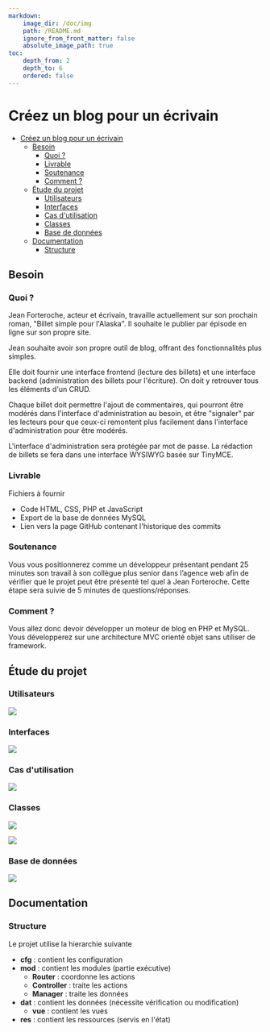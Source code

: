 ```yaml
---
markdown:
    image_dir: /doc/img
    path: /README.md
    ignore_from_front_matter: false
    absolute_image_path: true
toc:
    depth_from: 2
    depth_to: 6
    ordered: false
---  
```

  
  
# Créez un blog pour un écrivain
  
  
* [Créez un blog pour un écrivain](/#créez-un-blog-pour-un-écrivain )
	* [Besoin](/#besoin )
		* [Quoi ?](/#quoi )
		* [Livrable](/#livrable )
		* [Soutenance](/#soutenance )
		* [Comment ?](/#comment )
	* [Étude du projet](/#étude-du-projet )
		* [Utilisateurs](/#utilisateurs )
		* [Interfaces](/#interfaces )
		* [Cas d'utilisation](/#cas-dutilisation )
		* [Classes](/#classes )
		* [Base de données](/#base-de-données )
	* [Documentation](/#documentation )
		* [Structure](/#structure )
  
## Besoin
  
### Quoi ?
  
  
Jean Forteroche, acteur et écrivain, travaille actuellement sur son prochain roman, "Billet simple pour l'Alaska". Il souhaite le publier par épisode en ligne sur son propre site.
  
Jean souhaite avoir son propre outil de blog, offrant des fonctionnalités plus simples.
  
Elle doit fournir une interface frontend (lecture des billets) et une interface backend (administration des billets pour l'écriture). On doit y retrouver tous les éléments d'un CRUD.
  
Chaque billet doit permettre l'ajout de commentaires, qui pourront être modérés dans l'interface d'administration au besoin, et être "signaler" par les lecteurs pour que ceux-ci remontent plus facilement dans l'interface d'administration pour être modérés.
  
L'interface d'administration sera protégée par mot de passe. La rédaction de billets se fera dans une interface WYSIWYG basée sur TinyMCE.
  
### Livrable
  
  
Fichiers à fournir
  
-   Code HTML, CSS, PHP et JavaScript
-   Export de la base de données MySQL
-   Lien vers la page GitHub contenant l'historique des commits
  
### Soutenance
  
Vous vous positionnerez comme un développeur présentant pendant 25 minutes son travail à son collègue plus senior dans l’agence web afin de vérifier que le projet peut être présenté tel quel à Jean Forteroche. Cette étape sera suivie de 5 minutes de questions/réponses.
  
### Comment ?
  
  
Vous allez donc devoir développer un moteur de blog en PHP et MySQL.
Vous développerez sur une architecture MVC orienté objet sans utiliser de framework.
  
## Étude du projet
  
  
### Utilisateurs
  
  

![](/doc/img/users.png)  
  
### Interfaces
  
  

![](/doc/img/interfaces.png)  
  
### Cas d'utilisation
  
  

![](/doc/img/usage.png)  
  
### Classes
  

![](/doc/img/classes.png)  
  

![](/doc/img/classes_detail.png)  
  
### Base de données
  
  

![](/doc/img/db.png)  
  
## Documentation
  
### Structure
  
Le projet utilise la hierarchie suivante
  
- **cfg** : contient les configuration
- **mod** : contient les modules (partie exécutive)
  - **Router** : coordonne les actions
  - **Controller** : traite les actions
  - **Manager** : traite les données
- **dat** : contient les données (nécessite vérification ou modification)
  - **vue** : contient les vues
- **res** : contient les ressources (servis en l'état)
  